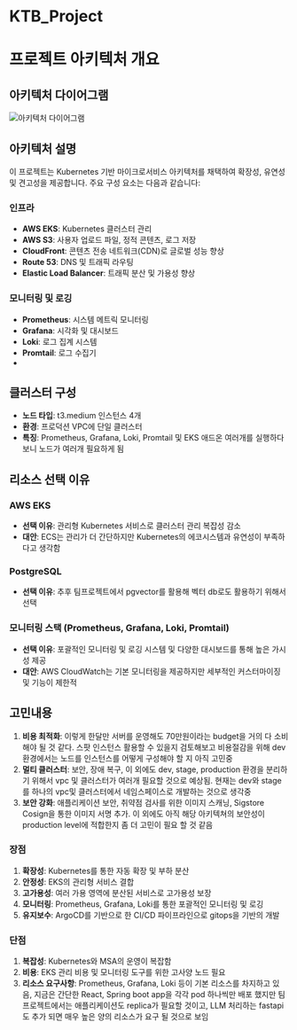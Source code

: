 # KTB_Project

# 프로젝트 아키텍처 개요

## 아키텍처 다이어그램

![아키텍처 다이어그램](https://drive.google.com/file/d/1tjJGlUvEUCvQozi2VARfryExM8WtLHVV/view?usp=sharing)

## 아키텍처 설명

이 프로젝트는 Kubernetes 기반 마이크로서비스 아키텍처를 채택하여 확장성, 유연성 및 견고성을 제공합니다. 주요 구성 요소는 다음과 같습니다:

### 인프라
- **AWS EKS**: Kubernetes 클러스터 관리
- **AWS S3**: 사용자 업로드 파일, 정적 콘텐츠, 로그 저장
- **CloudFront**: 콘텐츠 전송 네트워크(CDN)로 글로벌 성능 향상
- **Route 53**: DNS 및 트래픽 라우팅
- **Elastic Load Balancer**: 트래픽 분산 및 가용성 향상

### 모니터링 및 로깅
- **Prometheus**: 시스템 메트릭 모니터링
- **Grafana**: 시각화 및 대시보드
- **Loki**: 로그 집계 시스템
- **Promtail**: 로그 수집기
- 
## 클러스터 구성
- **노드 타입**: t3.medium 인스턴스 4개
- **환경**: 프로덕션 VPC에 단일 클러스터
- **특징**: Prometheus, Grafana, Loki, Promtail 및 EKS 애드온 여러개를 실행하다 보니 노드가 여러개 필요하게 됨

## 리소스 선택 이유

### AWS EKS
- **선택 이유**: 관리형 Kubernetes 서비스로 클러스터 관리 복잡성 감소
- **대안**: ECS는 관리가 더 간단하지만 Kubernetes의 에코시스템과 유연성이 부족하다고 생각함

### PostgreSQL
- **선택 이유**: 추후 팀프로젝트에서 pgvector를 활용해 벡터 db로도 활용하기 위해서 선택

### 모니터링 스택 (Prometheus, Grafana, Loki, Promtail)
- **선택 이유**: 포괄적인 모니터링 및 로깅 시스템 및 다양한 대시보드를 통해 높은 가시성 제공
- **대안**: AWS CloudWatch는 기본 모니터링을 제공하지만 세부적인 커스터마이징 및 기능이 제한적


## 고민내용

1. **비용 최적화**: 이렇게 한달만 서버를 운영해도 70만원이라는 budget을 거의 다 소비해야 될 것 같다. 스팟 인스턴스 활용할 수 있을지 검토해보고 비용절감을 위해 dev 환경에서는 노드를 인스턴스를 어떻게 구성해야 할 지 아직 고민중
2. **멀티 클러스터**: 보안, 장애 복구, 이 외에도 dev, stage, production 환경을 분리하기 위해서 vpc 및 클러스터가 여러개 필요할 것으로 예상됨. 현재는 dev와 stage를 하나의 vpc및 클러스터에서 네임스페이스로 개발하는 것으로 생각중
3. **보안 강화**: 애플리케이션 보안, 취약점 검사를 위한 이미지 스캐닝, Sigstore Cosign을 통한 이미지 서명 추가. 이 외에도 아직 해당 아키텍쳐의 보안성이 production level에 적합한지 좀 더 고민이 필요 할 것 같음


### 장점

1. **확장성**: Kubernetes를 통한 자동 확장 및 부하 분산
2. **안정성**: EKS의 관리형 서비스 결합
3. **고가용성**: 여러 가용 영역에 분산된 서비스로 고가용성 보장
4. **모니터링**: Prometheus, Grafana, Loki를 통한 포괄적인 모니터링 및 로깅
5. **유지보수**: ArgoCD를 기반으로 한 CI/CD 파이프라인으로 gitops을 기반의 개발

### 단점

1. **복잡성**: Kubernetes와 MSA의 운영이 복잡함
2. **비용**: EKS 관리 비용 및 모니터링 도구를 위한 고사양 노드 필요
3. **리소스 요구사항**: Prometheus, Grafana, Loki 등이 기본 리소스를 차지하고 있음, 지금은 간단한 React, Spring boot app을 각각 pod 하나씩만 배포 했지만 팀 프로젝트에서는 애플리케이션도 replica가 필요할 것이고, LLM 처리하는 fastapi도 추가 되면 매우 높은 양의 리소스가 요구 될 것으로 보임

